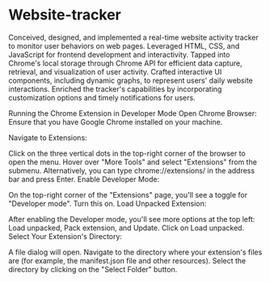 # Website-tracker
Conceived, designed, and implemented a real-time website activity tracker to monitor user behaviors on web pages.
Leveraged HTML, CSS, and JavaScript for frontend development and interactivity.
Tapped into Chrome's local storage through Chrome API for efficient data capture, retrieval, and visualization of user activity.
Crafted interactive UI components, including dynamic graphs, to represent users' daily website interactions.
Enriched the tracker's capabilities by incorporating customization options and timely notifications for users.

Running the Chrome Extension in Developer Mode
Open Chrome Browser: Ensure that you have Google Chrome installed on your machine.

Navigate to Extensions:

Click on the three vertical dots in the top-right corner of the browser to open the menu.
Hover over "More Tools" and select "Extensions" from the submenu. Alternatively, you can type chrome://extensions/ in the address bar and press Enter.
Enable Developer Mode:

On the top-right corner of the "Extensions" page, you'll see a toggle for "Developer mode". Turn this on.
Load Unpacked Extension:

After enabling the Developer mode, you'll see more options at the top left: Load unpacked, Pack extension, and Update.
Click on Load unpacked.
Select Your Extension's Directory:

A file dialog will open. Navigate to the directory where your extension's files are (for example, the manifest.json file and other resources).
Select the directory by clicking on the "Select Folder" button.
